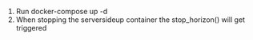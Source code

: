 1. Run docker-compose up -d
2. When stopping the serversideup container the stop_horizon() will get triggered
